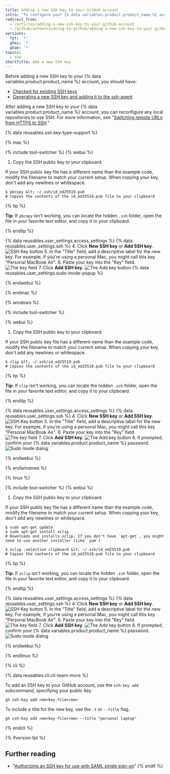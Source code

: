 ```yaml
---
title: Adding a new SSH key to your GitHub account
intro: 'To configure your {% data variables.product.product_name %} account to use your new (or existing) SSH key, you''ll also need to add it to your {% data variables.product.product_name %} account.'
redirect_from:
  - /articles/adding-a-new-ssh-key-to-your-github-account
  - /github/authenticating-to-github/adding-a-new-ssh-key-to-your-github-account
versions:
  fpt: '*'
  ghes: '*'
  ghae: '*'
topics:
  - SSH
shortTitle: Add a new SSH key
---
```

Before adding a new SSH key to your {% data variables.product.product_name %} account, you should have:
* [Checked for existing SSH keys](/articles/checking-for-existing-ssh-keys)
* [Generating a new SSH key and adding it to the ssh-agent](/articles/generating-a-new-ssh-key-and-adding-it-to-the-ssh-agent)

After adding a new SSH key to your {% data variables.product.product_name %} account, you can reconfigure any local repositories to use SSH. For more information, see "[Switching remote URLs from HTTPS to SSH](/github/getting-started-with-github/managing-remote-repositories/#switching-remote-urls-from-https-to-ssh)."

{% data reusables.ssh.key-type-support %}

{% mac %}

{% include tool-switcher %}
{% webui %}

1. Copy the SSH public key to your clipboard.

  If your SSH public key file has a different name than the example code, modify the filename to match your current setup. When copying your key, don't add any newlines or whitespace.

  ```shell
  $ pbcopy &lt; ~/.ssh/id_ed25519.pub
  # Copies the contents of the id_ed25519.pub file to your clipboard
  ```

  {% tip %}

  **Tip:** If `pbcopy` isn't working, you can locate the hidden `.ssh` folder, open the file in your favorite text editor, and copy it to your clipboard.

  {% endtip %}

{% data reusables.user_settings.access_settings %}
{% data reusables.user_settings.ssh %}
4. Click **New SSH key** or **Add SSH key**.
  ![SSH Key button](/assets/images/help/settings/ssh-add-ssh-key.png)
5. In the "Title" field, add a descriptive label for the new key. For example, if you're using a personal Mac, you might call this key "Personal MacBook Air".
6. Paste your key into the "Key" field.
  ![The key field](/assets/images/help/settings/ssh-key-paste.png)
7. Click **Add SSH key**.
  ![The Add key button](/assets/images/help/settings/ssh-add-key.png)
{% data reusables.user_settings.sudo-mode-popup %}

{% endwebui %}

{% endmac %}

{% windows %}

{% include tool-switcher %}

{% webui %}

1. Copy the SSH public key to your clipboard.

  If your SSH public key file has a different name than the example code, modify the filename to match your current setup. When copying your key, don't add any newlines or whitespace.

  ```shell
  $ clip &lt; ~/.ssh/id_ed25519.pub
  # Copies the contents of the id_ed25519.pub file to your clipboard
  ```

  {% tip %}

  **Tip:** If `clip` isn't working, you can locate the hidden `.ssh` folder, open the file in your favorite text editor, and copy it to your clipboard.

  {% endtip %}

{% data reusables.user_settings.access_settings %}
{% data reusables.user_settings.ssh %}
4. Click **New SSH key** or **Add SSH key**.
  ![SSH Key button](/assets/images/help/settings/ssh-add-ssh-key.png)
5. In the "Title" field, add a descriptive label for the new key. For example, if you're using a personal Mac, you might call this key "Personal MacBook Air".
6. Paste your key into the "Key" field.
  ![The key field](/assets/images/help/settings/ssh-key-paste.png)
7. Click **Add SSH key**.
  ![The Add key button](/assets/images/help/settings/ssh-add-key.png)
8. If prompted, confirm your {% data variables.product.product_name %} password.
  ![Sudo mode dialog](/assets/images/help/settings/sudo_mode_popup.png)

{% endwebui %}

{% endwindows %}

{% linux %}

{% include tool-switcher %}
{% webui %}

1. Copy the SSH public key to your clipboard.

  If your SSH public key file has a different name than the example code, modify the filename to match your current setup. When copying your key, don't add any newlines or whitespace.

  ```shell
  $ sudo apt-get update
  $ sudo apt-get install xclip
  # Downloads and installs xclip. If you don't have `apt-get`, you might need to use another installer (like `yum`)

  $ xclip -selection clipboard &lt; ~/.ssh/id_ed25519.pub
  # Copies the contents of the id_ed25519.pub file to your clipboard
  ```
  {% tip %}

  **Tip:** If `xclip` isn't working, you can locate the hidden `.ssh` folder, open the file in your favorite text editor, and copy it to your clipboard.

  {% endtip %}

{% data reusables.user_settings.access_settings %}
{% data reusables.user_settings.ssh %}
4. Click **New SSH key** or **Add SSH key**.
  ![SSH Key button](/assets/images/help/settings/ssh-add-ssh-key.png)
5. In the "Title" field, add a descriptive label for the new key. For example, if you're using a personal Mac, you might call this key "Personal MacBook Air".
6. Paste your key into the "Key" field.
  ![The key field](/assets/images/help/settings/ssh-key-paste.png)
7. Click **Add SSH key**.
  ![The Add key button](/assets/images/help/settings/ssh-add-key.png)
8. If prompted, confirm your {% data variables.product.product_name %} password.
  ![Sudo mode dialog](/assets/images/help/settings/sudo_mode_popup.png)

{% endwebui %}

{% endlinux %}

{% cli %}

{% data reusables.cli.cli-learn-more %}

To add an SSH key to your GitHub account, use the `ssh-key add` subcommand, specifying your public key.

```shell
gh ssh-key add <em>key-file</em>
```

To include a title for the new key, use the `-t` or `--title` flag.

```shell
gh ssh-key add <em>key-file</em> --title "personal laptop"
```

{% endcli %}

{% ifversion fpt %}
## Further reading

- "[Authorizing an SSH key for use with SAML single sign-on](/articles/authorizing-an-ssh-key-for-use-with-saml-single-sign-on)"
{% endif %}
